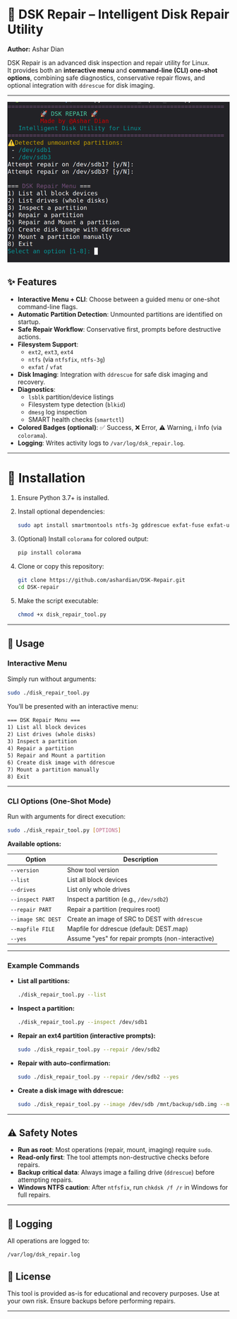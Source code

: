 # 🚀 DSK Repair – Intelligent Disk Repair Utility

**Author:** Ashar Dian  

DSK Repair is an advanced disk inspection and repair utility for Linux.  
It provides both an **interactive menu** and **command-line (CLI) one-shot options**, combining safe diagnostics, conservative repair flows, and optional integration with `ddrescue` for disk imaging.

---
![alt text](https://github.com/ashardian/DSK-repair/blob/main/img/1.png)


## ✨ Features

- **Interactive Menu + CLI**: Choose between a guided menu or one-shot command-line flags.
- **Automatic Partition Detection**: Unmounted partitions are identified on startup.
- **Safe Repair Workflow**: Conservative first, prompts before destructive actions.
- **Filesystem Support**:
  - `ext2`, `ext3`, `ext4`
  - `ntfs` (via `ntfsfix`, `ntfs-3g`)
  - `exfat` / `vfat`
- **Disk Imaging**: Integration with `ddrescue` for safe disk imaging and recovery.
- **Diagnostics**:
  - `lsblk` partition/device listings
  - Filesystem type detection (`blkid`)
  - `dmesg` log inspection
  - SMART health checks (`smartctl`)
- **Colored Badges (optional)**: ✅ Success, ❌ Error, ⚠️ Warning, ℹ️ Info (via `colorama`).
- **Logging**: Writes activity logs to `/var/log/dsk_repair.log`.

---

# 🔧 Installation

1. Ensure Python 3.7+ is installed.
2. Install optional dependencies:
   ```bash
   sudo apt install smartmontools ntfs-3g gddrescue exfat-fuse exfat-utils dosfstools e2fsprogs


3. (Optional) Install `colorama` for colored output:

   ```bash
   pip install colorama
   ```
4. Clone or copy this repository:

   ```bash
   git clone https://github.com/ashardian/DSK-Repair.git
   cd DSK-repair
   ```
5. Make the script executable:

   ```bash
   chmod +x disk_repair_tool.py
   ```

---

## 🚀 Usage

### Interactive Menu

Simply run without arguments:

```bash
sudo ./disk_repair_tool.py
```

You’ll be presented with an interactive menu:

```
=== DSK Repair Menu ===
1) List all block devices
2) List drives (whole disks)
3) Inspect a partition
4) Repair a partition
5) Repair and Mount a partition
6) Create disk image with ddrescue
7) Mount a partition manually
8) Exit
```

---

### CLI Options (One-Shot Mode)

Run with arguments for direct execution:

```bash
sudo ./disk_repair_tool.py [OPTIONS]
```

**Available options:**

| Option             | Description                                       |
| ------------------ | ------------------------------------------------- |
| `--version`        | Show tool version                                 |
| `--list`           | List all block devices                            |
| `--drives`         | List only whole drives                            |
| `--inspect PART`   | Inspect a partition (e.g., `/dev/sdb2`)           |
| `--repair PART`    | Repair a partition (requires root)                |
| `--image SRC DEST` | Create an image of SRC to DEST with `ddrescue`    |
| `--mapfile FILE`   | Mapfile for ddrescue (default: DEST.map)          |
| `--yes`            | Assume "yes" for repair prompts (non-interactive) |

---

### Example Commands

* **List all partitions:**

  ```bash
  ./disk_repair_tool.py --list
  ```

* **Inspect a partition:**

  ```bash
  ./disk_repair_tool.py --inspect /dev/sdb1
  ```

* **Repair an ext4 partition (interactive prompts):**

  ```bash
  sudo ./disk_repair_tool.py --repair /dev/sdb2
  ```

* **Repair with auto-confirmation:**

  ```bash
  sudo ./disk_repair_tool.py --repair /dev/sdb2 --yes
  ```

* **Create a disk image with ddrescue:**

  ```bash
  sudo ./disk_repair_tool.py --image /dev/sdb /mnt/backup/sdb.img --mapfile /mnt/backup/sdb.map
  ```

---

## ⚠️ Safety Notes

* **Run as root**: Most operations (repair, mount, imaging) require `sudo`.
* **Read-only first**: The tool attempts non-destructive checks before repairs.
* **Backup critical data**: Always image a failing drive (`ddrescue`) before attempting repairs.
* **Windows NTFS caution**: After `ntfsfix`, run `chkdsk /f /r` in Windows for full repairs.

---

## 📝 Logging

All operations are logged to:

```
/var/log/dsk_repair.log
```


## 📜 License

This tool is provided as-is for educational and recovery purposes.
Use at your own risk. Ensure backups before performing repairs.

---

